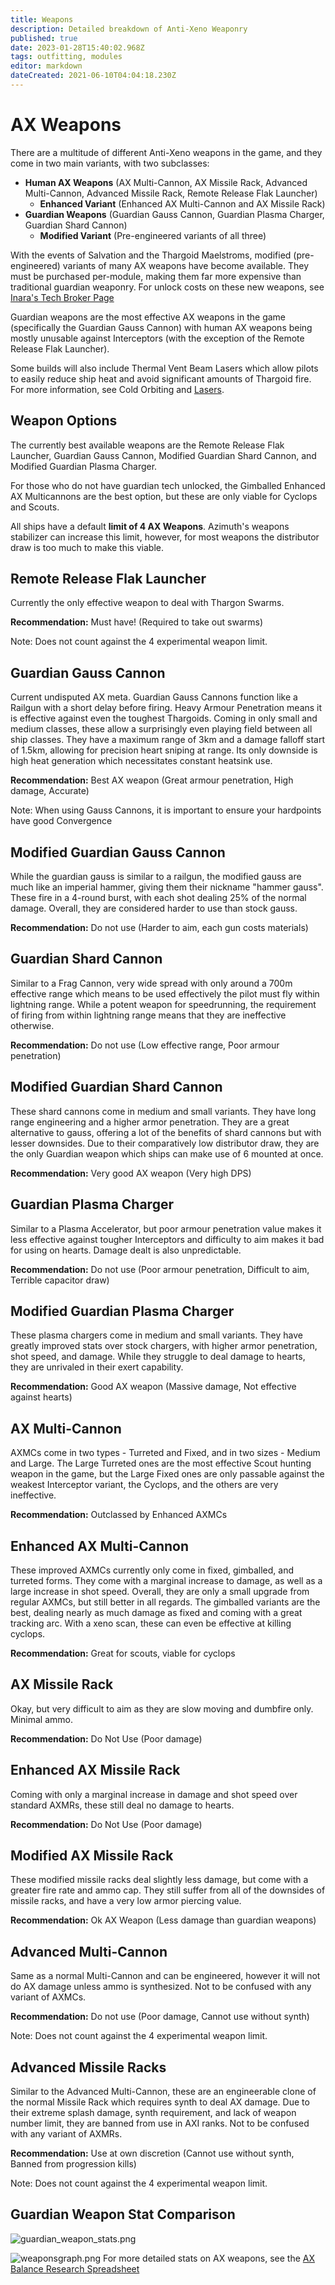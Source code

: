 ```yaml
---
title: Weapons
description: Detailed breakdown of Anti-Xeno Weaponry
published: true
date: 2023-01-28T15:40:02.968Z
tags: outfitting, modules
editor: markdown
dateCreated: 2021-06-10T04:04:18.230Z
---
```


# AX Weapons
There are a multitude of different Anti-Xeno weapons in the game, and they come in two main variants, with two subclasses:

- **Human AX Weapons** (AX Multi-Cannon, AX Missile Rack, Advanced Multi-Cannon, Advanced Missile Rack, Remote Release Flak Launcher)
    - **Enhanced Variant** (Enhanced AX Multi-Cannon and AX Missile Rack)
- **Guardian Weapons** (Guardian Gauss Cannon, Guardian Plasma Charger, Guardian Shard Cannon)
    - **Modified Variant** (Pre-engineered variants of all three)

With the events of Salvation and the Thargoid Maelstroms, modified (pre-engineered) variants of many AX weapons have become available. They must be purchased per-module, making them far more expensive than traditional guardian weaponry. For unlock costs on these new weapons, see [Inara's Tech Broker Page](https://inara.cz/elite/techbroker#tab_techbrokerslot3)

Guardian weapons are the most effective AX weapons in the game (specifically the Guardian Gauss Cannon) with human AX weapons being mostly unusable against Interceptors (with the exception of the Remote Release Flak Launcher).

Some builds will also include Thermal Vent Beam Lasers which allow pilots to easily reduce ship heat and avoid significant amounts of Thargoid fire. For more information, see Cold Orbiting and [Lasers](/en/lasers).

## **Weapon Options**
The currently best available weapons are the Remote Release Flak Launcher, Guardian Gauss Cannon, Modified Guardian Shard Cannon, and Modified Guardian Plasma Charger.

For those who do not have guardian tech unlocked, the Gimballed Enhanced AX Multicannons are the best option, but these are only viable for Cyclops and Scouts.

All ships have a default **limit of 4 AX Weapons**. Azimuth's weapons stabilizer can increase this limit, however, for most weapons the distributor draw is too much to make this viable.

## Remote Release Flak Launcher

Currently the only effective weapon to deal with Thargon Swarms.

**Recommendation:** Must have! (Required to take out swarms)

Note: Does not count against the 4 experimental weapon limit.

## Guardian Gauss Cannon

Current undisputed AX meta. Guardian Gauss Cannons function like a Railgun with a short delay before firing. Heavy Armour Penetration means it is effective against even the toughest Thargoids. Coming in only small and medium classes, these allow a surprisingly even playing field between all ship classes. They have a maximum range of 3km and a damage falloff start of 1.5km, allowing for precision heart sniping at range. Its only downside is high heat generation which necessitates constant heatsink use.

**Recommendation:** Best AX weapon (Great armour penetration, High damage, Accurate)

Note: When using Gauss Cannons, it is important to ensure your hardpoints have good Convergence

## Modified Guardian Gauss Cannon

While the guardian gauss is similar to a railgun, the modified gauss are much like an imperial hammer, giving them their nickname "hammer gauss". These fire in a 4-round burst, with each shot dealing 25% of the normal damage. Overall, they are considered harder to use than stock gauss.

**Recommendation:** Do not use (Harder to aim, each gun costs materials)

## Guardian Shard Cannon

Similar to a Frag Cannon, very wide spread with only around a 700m effective range which means to be used effectively the pilot must fly within lightning range. While a potent weapon for speedrunning, the requirement of firing from within lightning range means that they are ineffective otherwise.

**Recommendation:** Do not use (Low effective range, Poor armour penetration)

## Modified Guardian Shard Cannon

These shard cannons come in medium and small variants. They have long range engineering and a higher armor penetration. They are a great alternative to gauss, offering a lot of the benefits of shard cannons but with lesser downsides. Due to their comparatively low distributor draw, they are the only Guardian weapon which ships can make use of 6 mounted at once.

**Recommendation:** Very good AX weapon (Very high DPS)

## Guardian Plasma Charger

Similar to a Plasma Accelerator, but poor armour penetration value makes it less effective against tougher Interceptors and difficulty to aim makes it bad for using on hearts. Damage dealt is also unpredictable.

**Recommendation:** Do not use (Poor armour penetration, Difficult to aim, Terrible capacitor draw)

## Modified Guardian Plasma Charger

These plasma chargers come in medium and small variants. They have greatly improved stats over stock chargers, with higher armor penetration, shot speed, and damage. While they struggle to deal damage to hearts, they are unrivaled in their exert capability.

**Recommendation:** Good AX weapon (Massive damage, Not effective against hearts)

## AX Multi-Cannon

AXMCs come in two types - Turreted and Fixed, and in two sizes - Medium and Large. The Large Turreted ones are the most effective Scout hunting weapon in the game, but the Large Fixed ones are only passable against the weakest Interceptor variant, the Cyclops, and the others are very ineffective.

**Recommendation:** Outclassed by Enhanced AXMCs

## Enhanced AX Multi-Cannon

These improved AXMCs currently only come in fixed, gimballed, and turreted forms. They come with a marginal increase to damage, as well as a large  increase in shot speed. Overall, they are only a small upgrade from regular AXMCs, but still better in all regards. The gimballed variants are the best, dealing nearly as much damage as fixed and coming with a great tracking arc. With a xeno scan, these can even be effective at killing cyclops.

**Recommendation:** Great for scouts, viable for cyclops

## AX Missile Rack

Okay, but very difficult to aim as they are slow moving and dumbfire only. Minimal ammo.

**Recommendation:** Do Not Use (Poor damage)

## Enhanced AX Missile Rack

Coming with only a marginal increase in damage and shot speed over standard AXMRs, these still deal no damage to hearts.

**Recommendation:** Do Not Use (Poor damage)

## Modified AX Missile Rack

These modified missile racks deal slightly less damage, but come with a greater fire rate and ammo cap. They still suffer from all of the downsides of missile racks, and have a very low armor piercing value.

**Recommendation:** Ok AX Weapon (Less damage than guardian weapons)

## Advanced Multi-Cannon

Same as a normal Multi-Cannon and can be engineered, however it will not do AX damage unless ammo is synthesized. Not to be confused with any variant of AXMCs.

**Recommendation:** Do not use (Poor damage, Cannot use without synth)

Note: Does not count against the 4 experimental weapon limit.

## Advanced Missile Racks

Similar to the Advanced Multi-Cannon, these are an engineerable clone of the normal Missile Rack which requires synth to deal AX damage. Due to their extreme splash damage, synth requirement, and lack of weapon number limit, they are banned from use in AXI ranks. Not to be confused with any variant of AXMRs.

**Recommendation:** Use at own discretion (Cannot use without synth, Banned from progression kills)

Note: Does not count against the 4 experimental weapon limit.

## **Guardian Weapon Stat Comparison**
![guardian_weapon_stats.png](/guardian_weapon_stats.png)

![weaponsgraph.png](/img/weaponsgraph.png) For more detailed stats on AX weapons, see the [AX Balance Research Spreadsheet](https://docs.google.com/spreadsheets/d/1kNZwBn16nYcrqpaua08VQb_ea3PF9SYcO-1IWivPZsA/edit#gid=1860633931)